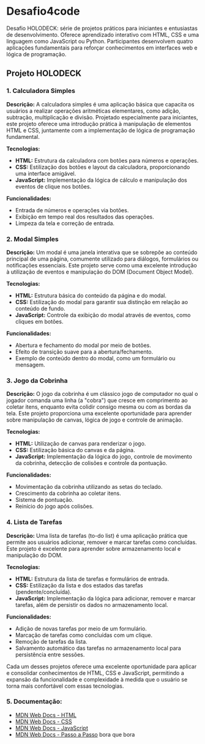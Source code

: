 # Desafio4code
Desafio HOLODECK: série de projetos práticos para iniciantes e entusiastas de desenvolvimento. Oferece aprendizado interativo com HTML, CSS e uma linguagem como JavaScript ou Python. Participantes desenvolvem quatro aplicações fundamentais para reforçar conhecimentos em interfaces web e lógica de programação.

## Projeto HOLODECK

### 1. Calculadora Simples

**Descrição:**
A calculadora simples é uma aplicação básica que capacita os usuários a realizar operações aritméticas elementares, como adição, subtração, multiplicação e divisão. Projetado especialmente para iniciantes, este projeto oferece uma introdução prática à manipulação de elementos HTML e CSS, juntamente com a implementação de lógica de programação fundamental.

**Tecnologias:**
- **HTML:** Estrutura da calculadora com botões para números e operações.
- **CSS:** Estilização dos botões e layout da calculadora, proporcionando uma interface amigável.
- **JavaScript:** Implementação da lógica de cálculo e manipulação dos eventos de clique nos botões.

**Funcionalidades:**
- Entrada de números e operações via botões.
- Exibição em tempo real dos resultados das operações.
- Limpeza da tela e correção de entrada.

### 2. Modal Simples

**Descrição:**
Um modal é uma janela interativa que se sobrepõe ao conteúdo principal de uma página, comumente utilizado para diálogos, formulários ou notificações essenciais. Este projeto serve como uma excelente introdução à utilização de eventos e manipulação do DOM (Document Object Model).

**Tecnologias:**
- **HTML:** Estrutura básica do conteúdo da página e do modal.
- **CSS:** Estilização do modal para garantir sua distinção em relação ao conteúdo de fundo.
- **JavaScript:** Controle da exibição do modal através de eventos, como cliques em botões.

**Funcionalidades:**
- Abertura e fechamento do modal por meio de botões.
- Efeito de transição suave para a abertura/fechamento.
- Exemplo de conteúdo dentro do modal, como um formulário ou mensagem.

### 3. Jogo da Cobrinha

**Descrição:**
O jogo da cobrinha é um clássico jogo de computador no qual o jogador comanda uma linha (a "cobra") que cresce em comprimento ao coletar itens, enquanto evita colidir consigo mesma ou com as bordas da tela. Este projeto proporciona uma excelente oportunidade para aprender sobre manipulação de canvas, lógica de jogo e controle de animação.

**Tecnologias:**
- **HTML:** Utilização de canvas para renderizar o jogo.
- **CSS:** Estilização básica do canvas e da página.
- **JavaScript:** Implementação da lógica do jogo, controle de movimento da cobrinha, detecção de colisões e controle da pontuação.

**Funcionalidades:**
- Movimentação da cobrinha utilizando as setas do teclado.
- Crescimento da cobrinha ao coletar itens.
- Sistema de pontuação.
- Reinício do jogo após colisões.

### 4. Lista de Tarefas

**Descrição:**
Uma lista de tarefas (to-do list) é uma aplicação prática que permite aos usuários adicionar, remover e marcar tarefas como concluídas. Este projeto é excelente para aprender sobre armazenamento local e manipulação do DOM.

**Tecnologias:**
- **HTML:** Estrutura da lista de tarefas e formulários de entrada.
- **CSS:** Estilização da lista e dos estados das tarefas (pendente/concluída).
- **JavaScript:** Implementação da lógica para adicionar, remover e marcar tarefas, além de persistir os dados no armazenamento local.

**Funcionalidades:**
- Adição de novas tarefas por meio de um formulário.
- Marcação de tarefas como concluídas com um clique.
- Remoção de tarefas da lista.
- Salvamento automático das tarefas no armazenamento local para persistência entre sessões.

Cada um desses projetos oferece uma excelente oportunidade para aplicar e consolidar conhecimentos de HTML, CSS e JavaScript, permitindo a expansão da funcionalidade e complexidade à medida que o usuário se torna mais confortável com essas tecnologias.

### 5. Documentação:
- [MDN Web Docs - HTML](https://developer.mozilla.org/pt-BR/docs/Web/HTML)
- [MDN Web Docs - CSS](https://developer.mozilla.org/pt-BR/docs/Web/CSS)
- [MDN Web Docs - JavaScript](https://developer.mozilla.org/pt-BR/docs/Web/JavaScript)
- [MDN Web Docs - Passo a Passo](https://developer.mozilla.org/pt-BR/docs/Web/JavaScript)
bora que bora
